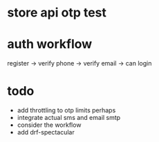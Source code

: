 # store api otp test
# auth workflow
register -> verify phone -> verify email -> can login

# todo
- add throttling to otp limits perhaps
- integrate actual sms and email smtp
- consider the workflow
- add drf-spectacular